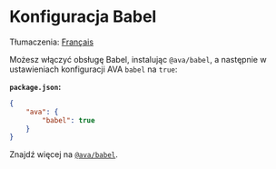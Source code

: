 # Konfiguracja Babel

Tłumaczenia: [Français](https://github.com/avajs/ava-docs/blob/master/fr_FR/docs/recipes/babel.md)

Możesz włączyć obsługę Babel, instalując `@ava/babel`, a następnie w ustawieniach konfiguracji AVA `babel` na `true`:

**`package.json`:**

```json
{
	"ava": {
		"babel": true
	}
}
```

Znajdź więcej na [`@ava/babel`](https://github.com/avajs/babel).
